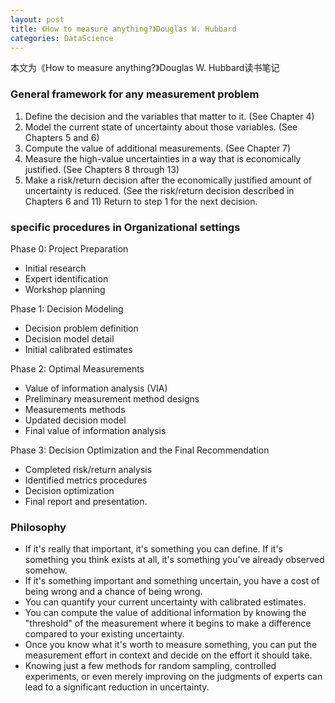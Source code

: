 ```yaml
---
layout: post
title: 《How to measure anything?》Douglas W. Hubbard
categories: DataScience
---
```


本文为《How to measure anything?》Douglas W. Hubbard读书笔记

### General framework for any measurement problem
1. Define the decision and the variables that matter to it. (See Chapter 4)
2. Model the current state of uncertainty about those variables. (See Chapters 5 and 6)
3. Compute the value of additional measurements. (See Chapter 7)
4. Measure the high-value uncertainties in a way that is economically justified. (See Chapters 8 through 13)
5. Make a risk/return decision after the economically justified amount of uncertainty is reduced. (See the risk/return decision described in Chapters 6 and 11) Return to step 1 for the next decision.

### specific procedures in Organizational settings
Phase 0: Project Preparation
- Initial research
- Expert identification
- Workshop planning

Phase 1: Decision Modeling
- Decision problem definition
- Decision model detail
- Initial calibrated estimates

Phase 2: Optimal Measurements
- Value of information analysis (VIA)
- Preliminary measurement method designs
- Measurements methods
- Updated decision model
- Final value of information analysis

Phase 3: Decision Optimization and the Final Recommendation
- Completed risk/return analysis
- Identified metrics procedures
- Decision optimization
- Final report and presentation.



### Philosophy
- If it's really that important, it's something you can define. If it's something you think exists at all, it's something you've already observed somehow.
- If it's something important and something uncertain, you have a cost of being wrong and a chance of being wrong.
- You can quantify your current uncertainty with calibrated estimates.
- You can compute the value of additional information by knowing the "threshold" of the measurement where it begins to make a difference compared to your existing uncertainty.
- Once you know what it's worth to measure something, you can put the measurement effort in context and decide on the effort it should take.
- Knowing just a few methods for random sampling, controlled experiments, or even merely improving on the judgments of experts can lead to a significant reduction in uncertainty.